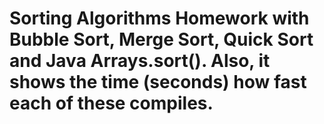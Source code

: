 # Sorting Algorithms Homework with Bubble Sort, Merge Sort, Quick Sort and Java Arrays.sort(). Also, it shows the time (seconds) how fast each of these compiles. 
